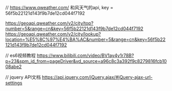  // https://www.qweather.com/ 和风天气的api, key = 56f5b22121d143f9b7de12cd044f7192

https://geoapi.qweather.com/v2/city/top?number=5&range=cn&key=56f5b22121d143f9b7de12cd044f7192
https://geoapi.qweather.com/v2/city/lookup?location=%E5%8C%97%E4%BA%AC&number=5&range=cn&key=56f5b22121d143f9b7de12cd044f7192

// es6视频教程
https://www.bilibili.com/video/BV1ay4y1r78B?p=23&spm_id_from=pageDriver&vd_source=a96c8c3a392f9c8279816fcb1008abe2

// jquery API文档
https://api.jquery.com/jQuery.ajax/#jQuery-ajax-url-settings
